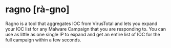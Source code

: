 # ragno [rà-gno]
 
Ragno is a tool that aggregates IOC from VirusTotal and lets you expand your IOC list for any Malware Campaign that you are responding to. You can use as little as one single IP to expand and get an entire list of IOC for the full campaign within a few seconds. 
